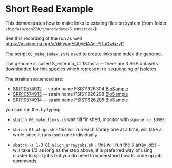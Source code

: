 # Short Read Example

This demonstrates how to make links to existing files on system (from folder `/bigdata/gen220/shared/data/S_enterica/`)

See this recording of the run as well
https://asciinema.org/a/diFwogEQ0yEIAAmPDuGwbzyl1

The script `00_make_index.sh` is used to create links and index the genome.

The genome is called S_enterica_CT18.fasta -- there are 3 SRA datasets downloaded for this species which represent re-sequencing of isolates.

The strains sequenced are:
* [SRR10574912](https://www.ncbi.nlm.nih.gov/sra/SRR10574912) -- strain name FSIS11926304 [BioSample](https://www.ncbi.nlm.nih.gov/biosample/SAMN13447773)
* [SRR10574913](https://www.ncbi.nlm.nih.gov/sra/SRR10574913) -- strain name FSIS11926298 [BioSample](https://www.ncbi.nlm.nih.gov/biosample/SAMN13447767)
* [SRR10574914](https://www.ncbi.nlm.nih.gov/sra/SRR10574914) -- strain name FSIS11926205 [BioSample](https://www.ncbi.nlm.nih.gov/biosample/SAMN13447765)

you can run this by typing

* `sbatch 00_make_links.sh`
 wait till finished, monitor with `squeue -u $USER`

* `sbatch 01_align.sh`  - this will run each library one at a time, will take a while since it runs each one individually

* `sbatch -a 1-3 01_align_arrayjobs.sh` - this will run the 3 array jobs - will take 1/3 as long as the step above, it is preferred way of using cluster to split jobs but you do need to understand how to code up job commands


